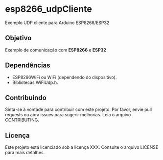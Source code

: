 # esp8266_udpCliente
Exemplo UDP cliente para Arduino ESP8266/ESP32

## Objetivo

Exemplo de comunicação com **ESP8266** e **ESP32**

## Dependências
- ESP8266WiFi ou WiFi (dependendo do dispositivo).
- Bibliotecas WiFiUdp.h.

## Contribuindo
Sinta-se à vontade para contribuir com este projeto. Por favor, envie pull requests ou abra issues para sugerir melhorias. Leia o arquivo [CONTRIBUTING](./CONTRIBUTING.md).

## Licença
Este projeto está licenciado sob a licença XXX. Consulte o arquivo LICENSE para mais detalhes.

